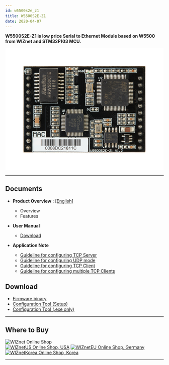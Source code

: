 ```yaml
---
id: w5500s2e_z1
title: W5500S2E-Z1
date: 2020-04-07
---
```


**W5500S2E-Z1 is low price Serial to Ethernet Module based on W5500 from
WIZnet and STM32F103 MCU.**

![](/img/products/w5500s2e-z1/500k_w5500s2e_z1.jpg)

-----

## Documents

  - **Product Overview** :
    [[English]](Overview-[EN])
      - Overview
      - Features



  - **User Manual**
      - [Download](https://www.wizse.com/w5500s2e/#)



  - **Application Note**
      - [Guideline for configuring TCP Server](/img/products/w5500s2e-z1/guideline_for_configure_the_s2e_as_tcp_server_by_mcu_v1.1.zip)
      - [Guideline for configuring UDP mode](/img/products/w5500s2e-z1/guideline_for_configuring_the_s2e_into_udp_mode_by_mcu_v1.1.zip)
      - [Guideline for configuring TCP Client](/img/products/w5500s2e-z1/guideline_for_configure_the_s2e_as_tcp_client_by_mcu_v1.1.zip)
      - [Guideline for configuring multiple TCP Clients](/img/products/w5500s2e-z1/guideline_for_configuring_the_s2e_as_multiple_tcp_clients_by_mcu_v1.0_.pdf)


## Download

  - [Firmware binary](/img/products/w5500s2e-z1/w5500s2e-z1_app_v2.2.zip)
  - [Configuration Tool (Setup)](/img/products/w5500s2e-z1/wizs2e_configtool_v1.0.1.3_setup.zip)
  - [Configuration Tool (.exe only)](/img/products/w5500s2e-z1/wizs2e_configtool_v1.0.1.3.zip)

-----


## Where to Buy

![WIZnet Online Shop](/products/w5500s2e-z1/buynow.png)  
[![WIZnetUS Online Shop, USA](/products/w5500/w5500_evb/icons/dollar.png)](http://www.shopwiznet.com/)
[![WIZnetEU Online Shop, Germany](/products/w5500/w5500_evb/icons/european-euro.png)](http://shop.wiznet.eu/)
[![WIZnetKorea Online Shop, Korea](/products/w5500/w5500_evb/icons/won.png)](http://shop.wiznet.co.kr/)



-----
